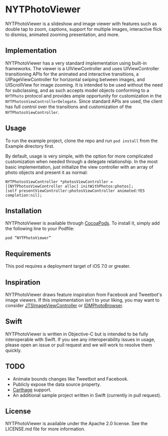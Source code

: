# NYTPhotoViewer

NYTPhotoViewer is a slideshow and image viewer with features such as double tap to zoom, captions, support for multiple images, interactive flick to dismiss, animated zooming presentation, and more. 

## Implementation

NYTPhotoViewer has a very standard implementation using built-in frameworks. The viewer is a UIViewController and uses UIViewController transitioning APIs for the animated and interactive transitions, a UIPageViewController for horizontal swiping between images, and UIScrollView for image zooming. It is intended to be used without the need for subclassing, and as such accepts model objects conforming to a `NYTPhoto` protocol and provides ample opportunity for customization in the `NYTPhotosViewControllerDelegate`. Since standard APIs are used, the client has full control over the transitions and customization of the `NYTPhotosViewController`.

## Usage

To run the example project, clone the repo and run `pod install` from the Example directory first.

By default, usage is very simple, with the option for more complicated customization when needed through a delegate relationship. In the most basic implementation, just initialize the view controller with an array of photo objects and present it as normal:

```objc
NYTPhotosViewController *photosViewController = [[NYTPhotosViewController alloc] initWithPhotos:photos];
[self presentViewController:photosViewController animated:YES completion:nil];
```

## Installation

NYTPhotoViewer is available through [CocoaPods](http://cocoapods.org). To install
it, simply add the following line to your Podfile:

    pod “NYTPhotoViewer”

## Requirements

This pod requires a deployment target of iOS 7.0 or greater.

## Inspiration

NYTPhotoViewer draws feature inspiration from Facebook and Tweetbot's image viewers. If this implementation isn't to your liking, you may want to consider [JTSImageViewController](https://github.com/jaredsinclair/JTSImageViewController) or [IDMPhotoBrowser](https://github.com/ideaismobile/IDMPhotoBrowser).

## Swift

NYTPhotoViewer is written in Objective-C but is intended to be fully interoperable with Swift. If you see any interoperability issues in usage, please open an issue or pull request and we will work to resolve them quickly.

## TODO

* Animate bounds changes like Tweetbot and Facebook.
* Publicly expose the data source property.
* [Carthage](https://github.com/Carthage/Carthage) support.
* An additional sample project written in Swift (currently in pull request).

## License

NYTPhotoViewer is available under the Apache 2.0 license. See the LICENSE.md file for more information.
